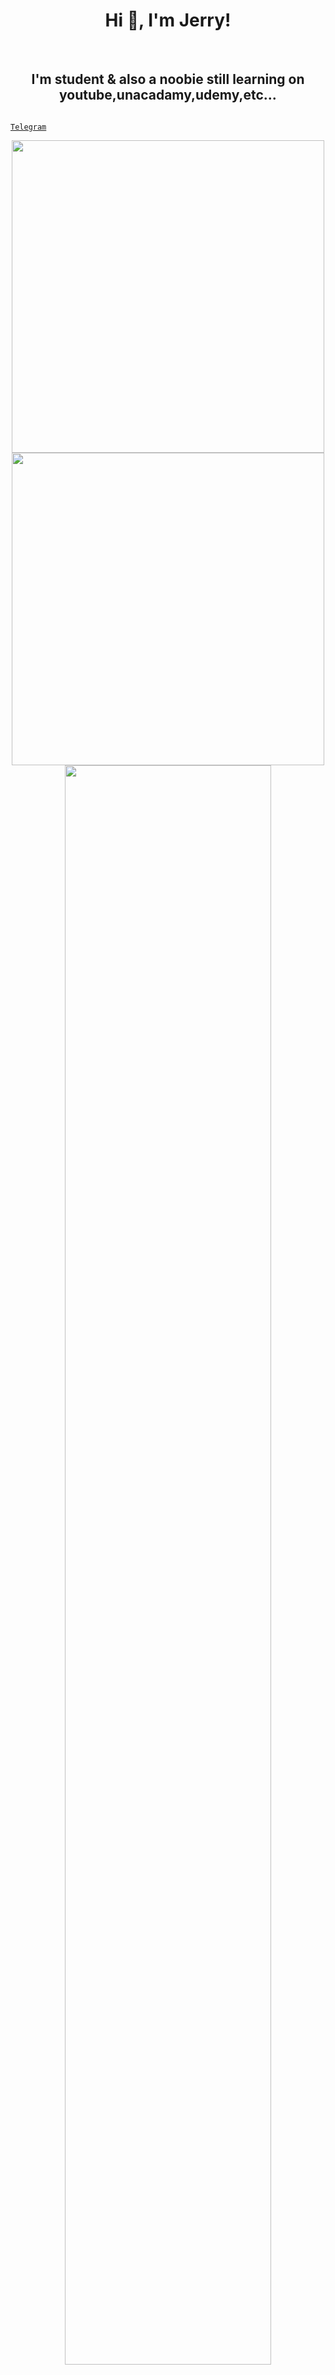 <h1 align="center">Hi 👋, I'm Jerry!</h1>
<br>

<h2 align="center">I'm student & also a noobie still learning on youtube,unacadamy,udemy,etc... </h2> 

<code><a href="telegram.me/elonmuskme" title="Telegram"> Telegram</a></code>
<p align = "center">
  
  <img src = "https://github-readme-stats.vercel.app/api?username=Killersparrow0&show_icons=true&theme=bear" width = 500>
  
  <img src = "https://github-readme-streak-stats.herokuapp.com?user=Killersparrow0&theme=dark&hide_border=true" width = 500>
  
  <img src="https://activity-graph.herokuapp.com/graph?username=Killersparrow0&theme=react-dark&bg_color=20232a&hide_border=true" width="81%"/>
  
</p>
